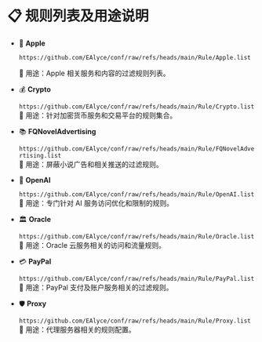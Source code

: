 # 📋 规则列表及用途说明

- 🍎 **Apple**  

  ```
  https://github.com/EAlyce/conf/raw/refs/heads/main/Rule/Apple.list
  ```
  📝 用途：Apple 相关服务和内容的过滤规则列表。

- 💰 **Crypto**  

  `https://github.com/EAlyce/conf/raw/refs/heads/main/Rule/Crypto.list`  
  📝 用途：针对加密货币服务和交易平台的规则集合。

- 📚 **FQNovelAdvertising**  

  `https://github.com/EAlyce/conf/raw/refs/heads/main/Rule/FQNovelAdvertising.list`  
  📝 用途：屏蔽小说广告和相关推送的过滤规则。

- 🤖 **OpenAI**  

  `https://github.com/EAlyce/conf/raw/refs/heads/main/Rule/OpenAI.list`  
  📝 用途：专门针对 AI 服务访问优化和限制的规则。

- 🏛️ **Oracle**  

  `https://github.com/EAlyce/conf/raw/refs/heads/main/Rule/Oracle.list`  
  📝 用途：Oracle 云服务相关的访问和流量规则。

- 💳 **PayPal**  
 
  `https://github.com/EAlyce/conf/raw/refs/heads/main/Rule/PayPal.list`  
  📝 用途：PayPal 支付及账户服务相关的过滤规则。

- 🛡️ **Proxy**  

  `https://github.com/EAlyce/conf/raw/refs/heads/main/Rule/Proxy.list`  
  📝 用途：代理服务器相关的规则配置。
